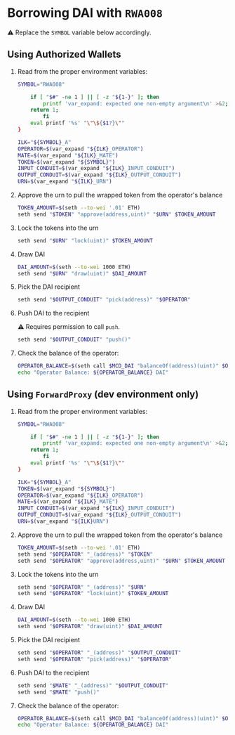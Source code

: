 # Borrowing DAI with `RWA008`

⚠️ Replace the `SYMBOL` variable below accordingly.

## Using Authorized Wallets

1. Read from the proper environment variables:

   ```bash
   SYMBOL="RWA008"
   ```

   ```bash var_expand() {
       if [ "$#" -ne 1 ] || [ -z "${1-}" ]; then
           printf 'var_expand: expected one non-empty argument\n' >&2;
       return 1;
           fi
       eval printf '%s' "\"\${$1?}\""
   }

   ILK="${SYMBOL}_A"
   OPERATOR=$(var_expand "${ILK}_OPERATOR")
   MATE=$(var_expand "${ILK}_MATE")
   TOKEN=$(var_expand "${SYMBOL}")
   INPUT_CONDUIT=$(var_expand "${ILK}_INPUT_CONDUIT")
   OUTPUT_CONDUIT=$(var_expand "${ILK}_OUTPUT_CONDUIT")
   URN=$(var_expand "${ILK}_URN")
   ```

2. Approve the urn to pull the wrapped token from the operator's balance

   ```bash
   TOKEN_AMOUNT=$(seth --to-wei '.01' ETH)
   seth send "$TOKEN" "approve(address,uint)" "$URN" $TOKEN_AMOUNT
   ```

3. Lock the tokens into the urn

   ```bash
   seth send "$URN" "lock(uint)" $TOKEN_AMOUNT
   ```

4. Draw DAI

   ```bash
   DAI_AMOUNT=$(seth --to-wei 1000 ETH)
   seth send "$URN" "draw(uint)" $DAI_AMOUNT
   ```

5. Pick the DAI recipient

   ```bash
   seth send "$OUTPUT_CONDUIT" "pick(address)" "$OPERATOR"
   ```

6. Push DAI to the recipient

   ⚠️ Requires permission to call `push`.

   ```bash
   seth send "$OUTPUT_CONDUIT" "push()"
   ```

7. Check the balance of the operator:

   ```bash
   OPERATOR_BALANCE=$(seth call $MCD_DAI "balanceOf(address)(uint)" $OPERATOR | seth --from-wei)
   echo "Operator Balance: ${OPERATOR_BALANCE} DAI"
   ```

## Using `ForwardProxy` (dev environment only)

1. Read from the proper environment variables:

   ```bash
   SYMBOL="RWA008"
   ```

   ```bash var_expand() {
       if [ "$#" -ne 1 ] || [ -z "${1-}" ]; then
           printf 'var_expand: expected one non-empty argument\n' >&2;
       return 1;
           fi
       eval printf '%s' "\"\${$1?}\""
   }

   ILK="${SYMBOL}_A"
   TOKEN=$(var_expand "${SYMBOL}")
   OPERATOR=$(var_expand "${ILK}_OPERATOR")
   MATE=$(var_expand "${ILK}_MATE")
   INPUT_CONDUIT=$(var_expand "${ILK}_INPUT_CONDUIT")
   OUTPUT_CONDUIT=$(var_expand "${ILK}_OUTPUT_CONDUIT")
   URN=$(var_expand "${ILK}URN")
   ```

2. Approve the urn to pull the wrapped token from the operator's balance

   ```bash
   TOKEN_AMOUNT=$(seth --to-wei '.01' ETH)
   seth send "$OPERATOR" "_(address)" "$TOKEN"
   seth send "$OPERATOR" "approve(address,uint)" "$URN" $TOKEN_AMOUNT
   ```

3. Lock the tokens into the urn

   ```bash
   seth send "$OPERATOR" "_(address)" "$URN"
   seth send "$OPERATOR" "lock(uint)" $TOKEN_AMOUNT
   ```

4. Draw DAI

   ```bash
   DAI_AMOUNT=$(seth --to-wei 1000 ETH)
   seth send "$OPERATOR" "draw(uint)" $DAI_AMOUNT
   ```

5. Pick the DAI recipient

   ```bash
   seth send "$OPERATOR" "_(address)" "$OUTPUT_CONDUIT"
   seth send "$OPERATOR" "pick(address)" "$OPERATOR"
   ```

6. Push DAI to the recipient

   ```bash
   seth send "$MATE" "_(address)" "$OUTPUT_CONDUIT"
   seth send "$MATE" "push()"
   ```

7. Check the balance of the operator:

   ```bash
   OPERATOR_BALANCE=$(seth call $MCD_DAI "balanceOf(address)(uint)" $OPERATOR | seth --from-wei)
   echo "Operator Balance: ${OPERATOR_BALANCE} DAI"
   ```
